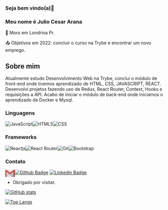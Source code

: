 ### Seja bem vindo(a)👋

### Meu nome é Julio Cesar Arana

:house_with_garden: Moro em Londrina Pr.

:outbox_tray: Objetivos em 2022: concluir o curso na Trybe e encontrar um novo emprego.

## Sobre mim

Atualmente estudo Desenvolvimento Web na Trybe, conclui o módulo de front-end onde tivemos aprendizado de HTML, CSS, JAVASCRIPT, REACT.
Desenvolvi projetos fazendo uso de Redux, React Router, Context, Hooks e requisições a API.
Acabo de iniciar o módulo de back-end onde iniciamos o aprendizado de Docker e Mysql.

### Linguagens

<img alt="JavaScript" src="https://img.shields.io/badge/JavaScript-323330?style=for-the-badge&logo=javascript&logoColor=F7DF1E" /><img alt="HTML5" src="https://img.shields.io/badge/HTML5-E34F26?style=for-the-badge&logo=html5&logoColor=white" /><img alt="CSS" src="https://img.shields.io/badge/CSS3-1572B6?style=for-the-badge&logo=css3&logoColor=white" />

### Frameworks

<img alt="Reactjs" src="https://img.shields.io/badge/React-20232A?style=for-the-badge&logo=react&logoColor=61DAFB" /><img alt="React Router" src="https://img.shields.io/badge/React_Router-CA4245?style=for-the-badge&logo=react-router&logoColor=white" /><img alt="Git" src="https://img.shields.io/badge/Git-F05032?style=for-the-badge&logo=git&logoColor=white" /><img alt="Bootstrap" src="https://img.shields.io/badge/Bootstrap-563D7C?style=for-the-badge&logo=bootstrap&logoColor=white" />


### Contato

[![Github Badge](https://img.shields.io/badge/-Github-000?style=flat-square&logo=Github&logoColor=white&link=https://github.com/jarana-2020)](https://github.com/jarana-2020)
[![Linkedin Badge](https://img.shields.io/badge/-LinkedIn-blue?style=flat-square&logo=Linkedin&logoColor=white&link=www.linkedin.com/in/julio-cesar-arana)]( www.linkedin.com/in/julio-cesar-arana)
<a href="mailto:julioaranabr@yahoo.com.br">
  <img align="left" alt="email" width="30px" src="https://raw.githubusercontent.com/PHTF92/PHTF92/master/images/gmail.png" style="max-width: 100%;">
</a>
                                                                                                                           

- Obrigado por visitar.

[![GitHub stats](https://github-readme-stats.vercel.app/api?username=jarana-2020&show_icons=true&theme=highcontrast)](https://github.com/anuraghazra/github-readme-stats)

[![Top Langs](https://github-readme-stats.vercel.app/api/top-langs/?username=jarana-2020&langs_count=8)](https://github.com/anuraghazra/github-readme-stats)

